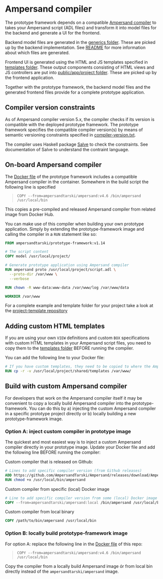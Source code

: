 # Ampersand compiler
The prototype framework depends on a compatible [Ampersand compiler](https://github.com/AmpersandTarski/Ampersand) to takes your Ampersand script (ADL files) and transform it into model files for the backend and generate a UI for the frontend.

Backend model files are generated in the [generics folder](https://github.com/AmpersandTarski/prototype/tree/main/generics). These are picked up by the backend implementation. See [README](https://github.com/AmpersandTarski/prototype/tree/main/generics/README.md) for more information about which files are generated.

Frontend UI is generated using the HTML and JS templates specified in [templates folder](https://github.com/AmpersandTarski/prototype/tree/main/templates/). These output components consisting of HTML views and JS controllers are put into [public/app/project folder](https://github.com/AmpersandTarski/prototype/tree/main/public/app/project/). These are picked up by the frontend application.

Together with the prototype framework, the backend model files and the generated frontend files provide for a complete prototype application.

## Compiler version constraints
As of Ampersand compiler version 5.x, the compiler checks if its version is compatible with the deployed prototype framework. The prototype framework specifies the compatible compiler version(s) by means of semantic versioning constraints specified in [compiler-version.txt](https://github.com/AmpersandTarski/prototype/tree/main/generics/compiler-version.txt).

The compiler uses Haskell package [Salve](https://hackage.haskell.org/package/salve) to check the constraints. See documentation of Salve to understand the contraint language.

## On-board Ampersand compiler
The [Docker file](https://github.com/AmpersandTarski/prototype/tree/main/Dockerfile) of the prototype framework includes a compatible Ampersand compiler in the container. Somewhere in the build script the following line is specified
> `COPY --from=ampersandtarski/ampersand:v4.6 /bin/ampersand /usr/local/bin`

This copies a pre-compiled and released Ampersand compiler from related image from Docker Hub.

You can make use of this compiler when building your own prototype application. Simply by extending the prototype-framework image and calling the compiler in a `RUN` statement like so:

```Dockerfile
FROM ampersandtarski/prototype-framework:v1.14

# The script content
COPY model /usr/local/project/

# Generate prototype application using Ampersand compiler
RUN ampersand proto /usr/local/project/script.adl \
  --proto-dir /var/www \
  --verbose

RUN chown -R www-data:www-data /var/www/log /var/www/data

WORKDIR /var/www
```

For a complete example and template folder for your project take a look at the [project-template repository](https://github.com/AmpersandTarski/project-template)

## Adding custom HTML templates
If you are using your own `VIEW` definitions and custom `BOX` specifications with custom HTML templates in your Ampersand script files, you need to copy them to the [templates folder](https://github.com/AmpersandTarski/prototype/tree/main/templates/) BEFORE running the compiler.

You can add the following line to your Docker file:
```Dockerfile
# If you have custom templates, they need to be copied to where the Ampersand compiler expects them (/var/www)
RUN cp -r -v /usr/local/project/shared/templates /var/www/
```

## Build with custom Ampersand compiler
For developers that work on the Ampersand compiler itself it may be convenient to copy a locally build Ampersand compiler into the prototype-framework. You can do this by
a) injecting the custom Ampersand compiler in a specific prototype project directly or b) locally building a new prototype-framework image.

### Option A: inject custom compiler in prototype image
The quickest and most easiest way is to inject a custom Ampersand compiler directly in your prototype image. Update your Docker file and add the following line BEFORE running the compiler:

Custom compiler that is released on Github:
```Dockerfile
# Lines to add specific compiler version (from Github releases)
ADD https://github.com/AmpersandTarski/Ampersand/releases/download/Ampersand-v4.1.0/ampersand /usr/local/bin/ampersand
RUN chmod +x /usr/local/bin/ampersand
```

Custom compiler from specific (local) Docker image
```Dockerfile
# Line to add specific compiler version from some (local) Docker image
COPY --from=ampersandtarski/ampersand:local /bin/ampersand /usr/local/bin
```

Custom compiler from local binary
```Dockerfile
COPY /path/to/bin/ampersand /usr/local/bin
```

### Option B: locally build prototype-framework image
For option A: replace the following line in the [Docker file](https://github.com/AmpersandTarski/prototype/tree/main/Dockerfile) of this repo:
> `COPY --from=ampersandtarski/ampersand:v4.6 /bin/ampersand /usr/local/bin`

Copy the compiler from a locally build Ampersand image ór from local bin directly instead of the `ampersandtarski/ampersand` image.


